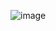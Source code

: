 ![image](https://github.com/luizhabaeb/GBertoti---FATEC/assets/82103455/dd2c559e-65f9-44a8-b4a6-3593911f913c)
